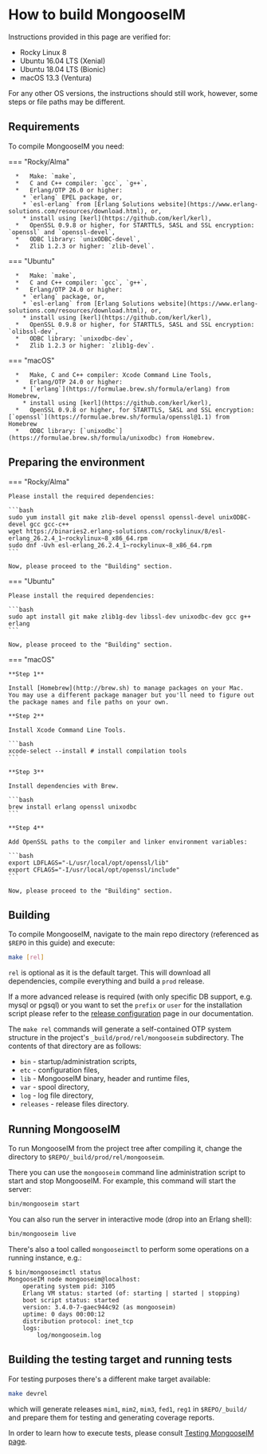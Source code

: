 # How to build MongooseIM

Instructions provided in this page are verified for:

* Rocky Linux 8
* Ubuntu 16.04 LTS (Xenial)
* Ubuntu 18.04 LTS (Bionic)
* macOS 13.3 (Ventura)

For any other OS versions, the instructions should still work, however, some steps or file paths may be different.

## Requirements

To compile MongooseIM you need:

=== "Rocky/Alma"

      *   Make: `make`,
      *   C and C++ compiler: `gcc`, `g++`,
      *   Erlang/OTP 26.0 or higher:
        * `erlang` EPEL package, or,
        * `esl-erlang` from [Erlang Solutions website](https://www.erlang-solutions.com/resources/download.html), or,
        * install using [kerl](https://github.com/kerl/kerl),
      *   OpenSSL 0.9.8 or higher, for STARTTLS, SASL and SSL encryption: `openssl` and `openssl-devel`,
      *   ODBC library: `unixODBC-devel`,
      *   Zlib 1.2.3 or higher: `zlib-devel`.

=== "Ubuntu"

      *   Make: `make`,
      *   C and C++ compiler: `gcc`, `g++`,
      *   Erlang/OTP 24.0 or higher:
        * `erlang` package, or,
        * `esl-erlang` from [Erlang Solutions website](https://www.erlang-solutions.com/resources/download.html), or,
        * install using [kerl](https://github.com/kerl/kerl),
      *   OpenSSL 0.9.8 or higher, for STARTTLS, SASL and SSL encryption: `olibssl-dev`,
      *   ODBC library: `unixodbc-dev`,
      *   Zlib 1.2.3 or higher: `zlib1g-dev`.

=== "macOS"

      *   Make, C and C++ compiler: Xcode Command Line Tools,
      *   Erlang/OTP 24.0 or higher:
        * [`erlang`](https://formulae.brew.sh/formula/erlang) from Homebrew,
        * install using [kerl](https://github.com/kerl/kerl),
      *   OpenSSL 0.9.8 or higher, for STARTTLS, SASL and SSL encryption: [`openssl`](https://formulae.brew.sh/formula/openssl@1.1) from Homebrew
      *   ODBC library: [`unixodbc`](https://formulae.brew.sh/formula/unixodbc) from Homebrew.

## Preparing the environment

=== "Rocky/Alma"

    Please install the required dependencies:

    ```bash
    sudo yum install git make zlib-devel openssl openssl-devel unixODBC-devel gcc gcc-c++
    wget https://binaries2.erlang-solutions.com/rockylinux/8/esl-erlang_26.2.4_1~rockylinux~8_x86_64.rpm
    sudo dnf -Uvh esl-erlang_26.2.4_1~rockylinux~8_x86_64.rpm
    ```

    Now, please proceed to the "Building" section.

=== "Ubuntu"

    Please install the required dependencies:

    ```bash
    sudo apt install git make zlib1g-dev libssl-dev unixodbc-dev gcc g++ erlang
    ```

    Now, please proceed to the "Building" section.

=== "macOS"

    **Step 1**

    Install [Homebrew](http://brew.sh) to manage packages on your Mac.
    You may use a different package manager but you'll need to figure out the package names and file paths on your own.

    **Step 2**

    Install Xcode Command Line Tools.

    ```bash
    xcode-select --install # install compilation tools
    ```

    **Step 3**

    Install dependencies with Brew.

    ```bash
    brew install erlang openssl unixodbc
    ```

    **Step 4**

    Add OpenSSL paths to the compiler and linker environment variables:

    ```bash
    export LDFLAGS="-L/usr/local/opt/openssl/lib"
    export CFLAGS="-I/usr/local/opt/openssl/include"
    ```

    Now, please proceed to the "Building" section.


## Building

To compile MongooseIM, navigate to the main repo directory (referenced as `$REPO` in this guide) and execute:

```bash
make [rel]
```

`rel` is optional as it is the default target.
This will download all dependencies, compile everything and build a `prod` release.

If a more advanced release is required (with only specific DB support, e.g. mysql or pgsql) or you want to set the `prefix` or `user` for the installation script please refer to the [release configuration](../developers-guide/release_config.md) page in our documentation.

The `make rel` commands will generate a self-contained OTP system structure in the project's `_build/prod/rel/mongooseim` subdirectory.
The contents of that directory are as follows:

*   `bin` - startup/administration scripts,
*   `etc` - configuration files,
*   `lib` - MongooseIM binary, header and runtime files,
*   `var` - spool directory,
*   `log` - log file directory,
*   `releases` - release files directory.

## Running MongooseIM

To run MongooseIM from the project tree after compiling it, change the directory to `$REPO/_build/prod/rel/mongooseim`.

There you can use the `mongooseim` command line administration script to start and stop MongooseIM.
For example, this command will start the server:

```bash
bin/mongooseim start
```

You can also run the server in interactive mode (drop into an Erlang shell):

```bash
bin/mongooseim live
```

There's also a tool called `mongooseimctl` to perform some operations on a running instance, e.g.:

```
$ bin/mongooseimctl status
MongooseIM node mongooseim@localhost:
    operating system pid: 3105
    Erlang VM status: started (of: starting | started | stopping)
    boot script status: started
    version: 3.4.0-7-gaec944c92 (as mongooseim)
    uptime: 0 days 00:00:12
    distribution protocol: inet_tcp
    logs:
        log/mongooseim.log
```

## Building the testing target and running tests

For testing purposes there's a different make target available:

```bash
make devrel
```

which will generate releases `mim1`, `mim2`, `mim3`, `fed1`, `reg1` in `$REPO/_build/` and prepare them for testing and generating coverage reports.

In order to learn how to execute tests, please consult [Testing MongooseIM page](../developers-guide/Testing-MongooseIM.md).
